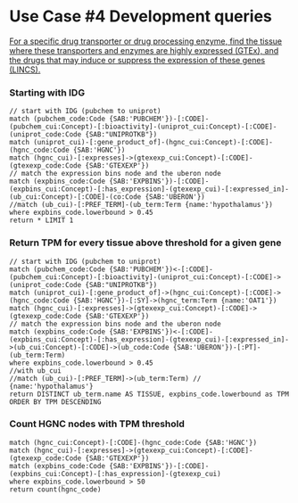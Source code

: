

# Use Case #4 Development queries 

<u>For a specific drug transporter or drug processing enzyme, find the tissue where these transporters and enzymes are highly expressed (GTEx), and the drugs that may induce or suppress the expression of these genes (LINCS).</u>

### Starting with IDG
```
// start with IDG (pubchem to uniprot)
match (pubchem_code:Code {SAB:'PUBCHEM'})-[:CODE]-(pubchem_cui:Concept)-[:bioactivity]-(uniprot_cui:Concept)-[:CODE]-(uniprot_code:Code {SAB:"UNIPROTKB"})
match (uniprot_cui)-[:gene_product_of]-(hgnc_cui:Concept)-[:CODE]-(hgnc_code:Code {SAB:'HGNC'})
match (hgnc_cui)-[:expresses]->(gtexexp_cui:Concept)-[:CODE]-(gtexexp_code:Code {SAB:'GTEXEXP'})
// match the expression bins node and the uberon node
match (expbins_code:Code {SAB:'EXPBINS'})-[:CODE]-(expbins_cui:Concept)-[:has_expression]-(gtexexp_cui)-[:expressed_in]-(ub_cui:Concept)-[:CODE]-(co:Code {SAB:'UBERON'})
//match (ub_cui)-[:PREF_TERM]-(ub_term:Term {name:'hypothalamus'})
where expbins_code.lowerbound > 0.45
return * LIMIT 1
```

### Return TPM for every tissue above threshold for a given gene
```
// start with IDG (pubchem to uniprot)
match (pubchem_code:Code {SAB:'PUBCHEM'})<-[:CODE]-(pubchem_cui:Concept)-[:bioactivity]-(uniprot_cui:Concept)-[:CODE]->(uniprot_code:Code {SAB:"UNIPROTKB"})
match (uniprot_cui)-[:gene_product_of]->(hgnc_cui:Concept)-[:CODE]->(hgnc_code:Code {SAB:'HGNC'})-[:SY]->(hgnc_term:Term {name:'OAT1'})
match (hgnc_cui)-[:expresses]->(gtexexp_cui:Concept)-[:CODE]->(gtexexp_code:Code {SAB:'GTEXEXP'})
// match the expression bins node and the uberon node
match (expbins_code:Code {SAB:'EXPBINS'})<-[:CODE]-(expbins_cui:Concept)-[:has_expression]-(gtexexp_cui)-[:expressed_in]->(ub_cui:Concept)-[:CODE]->(ub_code:Code {SAB:'UBERON'})-[:PT]-(ub_term:Term)
where expbins_code.lowerbound > 0.45
//with ub_cui
//match (ub_cui)-[:PREF_TERM]->(ub_term:Term) //  {name:'hypothalamus'}
return DISTINCT ub_term.name AS TISSUE, expbins_code.lowerbound as TPM ORDER BY TPM DESCENDING

```

### Count HGNC nodes with TPM threshold
```
match (hgnc_cui:Concept)-[:CODE]-(hgnc_code:Code {SAB:'HGNC'})
match (hgnc_cui)-[:expresses]->(gtexexp_cui:Concept)-[:CODE]-(gtexexp_code:Code {SAB:'GTEXEXP'})
match (expbins_code:Code {SAB:'EXPBINS'})-[:CODE]-(expbins_cui:Concept)-[:has_expression]-(gtexexp_cui)
where expbins_code.lowerbound > 50
return count(hgnc_code)
```



